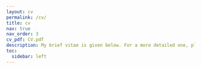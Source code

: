 ```yaml
---
layout: cv
permalink: /cv/
title: cv
nav: true
nav_order: 3
cv_pdf: CV.pdf
description: My brief vitae is given below. For a more detailed one, please see the pdf version.
toc:
  sidebar: left
---
```

